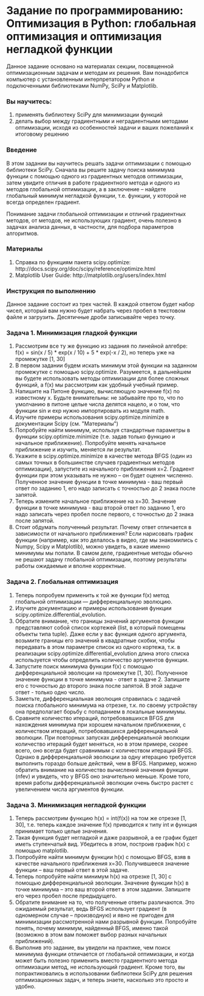# Задание по программированию: Оптимизация в Python: глобальная оптимизация и оптимизация негладкой функции

<p> Данное задание основано на материалах секции, посвященной оптимизационным задачам и методам их решения. Вам понадобится компьютер с установленным интерпретатором Python и подключенными библиотеками NumPy, SciPy и Matplotlib. </p>
<h3> Вы научитесь: </h3>
<ol>
	<li> применять библиотеку SciPy для минимизации функций </li>
	<li> делать выбор между градиентными и неградиентными методами оптимизации, исходя из особенностей задачи и ваших пожеланий к итоговому решению </li>
</ol>
<h3> Введение </h3>
<p> В этом задании вы научитесь решать задачи оптимизации с помощью библиотеки SciPy. Сначала вы решите задачу поиска минимума функции с помощью одного из градиентных методов оптимизации, затем увидите отличия в работе градиентного метода и одного из методов глобальной оптимизации, а в заключение – найдете глобальный минимум негладкой функции, т.е. функции, у которой не всегда определен градиент. </p>
<p> Понимание задачи глобальной оптимизации и отличий градиентных методов, от методов, не использующих градиент, очень полезно в задачах анализа данных, в частности, для подбора параметров алгоритмов. </p>
<h3> Материалы </h3>
<ol>
	<li> Справка по функциям пакета scipy.optimize: http://docs.scipy.org/doc/scipy/reference/optimize.html </li>
	<li> Matplotlib User Guide: http://matplotlib.org/users/index.html </li>
</ol>
<h3> Инструкция по выполнению </h3>
<p> Данное задание состоит из трех частей. В каждой ответом будет набор чисел, который вам нужно будет набрать через пробел в текстовом файле и загрузить. Десятичные дроби записывайте через точку. </p>
<h3><b> Задача 1. Минимизация гладкой функции </b></h3>
<ol>
	<li> Рассмотрим все ту же функцию из задания по линейной алгебре: f(x) = sin(x / 5) * exp(x / 10) + 5 * exp(-x / 2), но теперь уже на промежутке [1, 30] </li>
	<li> В первом задании будем искать минимум этой функции на заданном промежутке с помощью scipy.optimize. Разумеется, в дальнейшем вы будете использовать методы оптимизации для более сложных функций, а f(x) мы рассмотрим как удобный учебный пример. </li>
	<li> Напишите на Питоне функцию, вычисляющую значение f(x) по известному x. Будьте внимательны: не забывайте про то, что по умолчанию в питоне целые числа делятся нацело, и о том, что функции sin и exp нужно импортировать из модуля math. </li>
	<li> Изучите примеры использования  scipy.optimize.minimize в документации Scipy (см. "Материалы") </li>
	<li> Попробуйте найти минимум, используя стандартные параметры в функции  scipy.optimize.minimize (т.е. задав только функцию и начальное приближение). Попробуйте менять начальное приближение и изучить, меняется ли результат. </li>
	<li> Укажите в scipy.optimize.minimize в качестве метода BFGS (один из самых точных в большинстве случаев градиентных методов оптимизации), запустите из начального приближения x=2. Градиент функции при этом указывать не нужно – он будет оценен численно. Полученное значение функции в точке минимума - ваш первый ответ по заданию 1, его надо записать с точностью до 2 знака после запятой. </li>
	<li> Теперь измените начальное приближение на x=30. Значение функции в точке минимума - ваш второй ответ по заданию 1, его надо записать через пробел после первого, с точностью до 2 знака после запятой. </li>
	<li> Стоит обдумать полученный результат. Почему ответ отличается в зависимости от начального приближения? Если нарисовать график функции (например, как это делалось в видео, где мы знакомились с Numpy, Scipy и Matplotlib), можно увидеть, в какие именно минимумы мы попали. В самом деле, градиентные методы обычно не решают задачу глобальной оптимизации, поэтому результаты работы ожидаемые и вполне корректные. </li>
</ol>
<h3><b> Задача 2. Глобальная оптимизация </b></h3>
<ol>
	<li> Теперь попробуем применить к той же функции f(x) метод глобальной оптимизации — дифференциальную эволюцию. </li>
	<li> Изучите документацию и примеры использования функции scipy.optimize.differential_evolution. </li>
	<li> Обратите внимание, что границы значений аргументов функции представляют собой список кортежей (list, в который помещены объекты типа tuple). Даже если у вас функция одного аргумента, возьмите границы его значений в квадратные скобки, чтобы передавать в этом параметре список из одного кортежа, т.к. в реализации scipy.optimize.differential_evolution длина этого списка используется чтобы определить количество аргументов функции. </li>
	<li> Запустите поиск минимума функции f(x) с помощью дифференциальной эволюции на промежутке [1, 30]. Полученное значение функции в точке минимума - ответ в задаче 2. Запишите его с точностью до второго знака после запятой. В этой задаче ответ - только одно число. </li>
	<li> Заметьте, дифференциальная эволюция справилась с задачей поиска глобального минимума на отрезке, т.к. по своему устройству она предполагает борьбу с попаданием в локальные минимумы. </li>
	<li> Сравните количество итераций, потребовавшихся BFGS для нахождения минимума при хорошем начальном приближении, с количеством итераций, потребовавшихся дифференциальной эволюции. При повторных запусках дифференциальной эволюции количество итераций будет меняться, но в этом примере, скорее всего, оно всегда будет сравнимым с количеством итераций BFGS. Однако в дифференциальной эволюции за одну итерацию требуется выполнить гораздо больше действий, чем в BFGS. Например, можно обратить внимание на количество вычислений значения функции (nfev) и увидеть, что у BFGS оно значительно меньше. Кроме того, время работы дифференциальной эволюции очень быстро растет с увеличением числа аргументов функции. </li>
</ol>
<h3><b> Задача 3. Минимизация негладкой функции </b></h3>
<ol>
	<li> Теперь рассмотрим функцию h(x) = int(f(x)) на том же отрезке [1, 30], т.е. теперь каждое значение f(x) приводится к типу int и функция принимает только целые значения. </li>
	<li> Такая функция будет негладкой и даже разрывной, а ее график будет иметь ступенчатый вид. Убедитесь в этом, построив график h(x) с помощью matplotlib. </li>
	<li> Попробуйте найти минимум функции h(x) с помощью BFGS, взяв в качестве начального приближения x=30. Получившееся значение функции – ваш первый ответ в этой задаче. </li>
	<li> Теперь попробуйте найти минимум h(x) на отрезке [1, 30] с помощью дифференциальной эволюции. Значение функции h(x) в точке минимума – это ваш второй ответ в этом задании. Запишите его через пробел после предыдущего. </li>
	<li> Обратите внимание на то, что полученные ответы различаются. Это ожидаемый результат, ведь BFGS использует градиент (в одномерном случае – производную) и явно не пригоден для минимизации рассмотренной нами разрывной функции. Попробуйте понять, почему минимум, найденный BFGS, именно такой (возможно в этом вам поможет выбор разных начальных приближений). </li>
	<li> Выполнив это задание, вы увидели на практике, чем поиск минимума функции отличается от глобальной оптимизации, и когда может быть полезно применить вместо градиентного метода оптимизации метод, не использующий градиент. Кроме того, вы попрактиковались в использовании библиотеки SciPy для решения оптимизационных задач, и теперь знаете, насколько это просто и удобно. </li>
</ol>